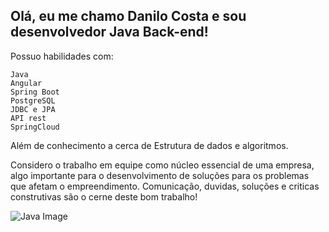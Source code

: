 

## Olá, eu me chamo Danilo Costa e sou desenvolvedor Java Back-end!

Possuo habilidades com:

    Java
    Angular
    Spring Boot
    PostgreSQL
    JDBC e JPA
    API rest
    SpringCloud

Além de conhecimento a cerca de Estrutura de dados e algoritmos.


Considero o trabalho em equipe como núcleo essencial de uma empresa, algo importante para o desenvolvimento de soluções para os problemas que afetam o empreendimento. Comunicação, duvidas, soluções e criticas construtivas são o cerne deste bom trabalho!

![Java Image](https://dicasdejava.com.br/images/logo-java.png)
